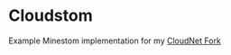 # Cloudstom
Example Minestom implementation for my [CloudNet Fork](https://github.com/Marlonzockt/CloudNet-v3)
